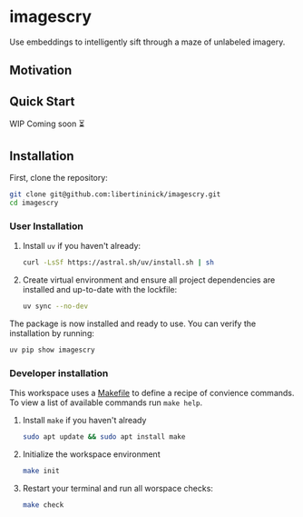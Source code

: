 # imagescry
Use embeddings to intelligently sift through a maze of unlabeled imagery.

## Motivation

## Quick Start

WIP Coming soon ⏳

## Installation

First, clone the repository:

```bash
git clone git@github.com:libertininick/imagescry.git
cd imagescry
```

### User Installation
1. Install `uv` if you haven't already:

    ```bash
    curl -LsSf https://astral.sh/uv/install.sh | sh
    ```

2. Create virtual environment and ensure all project dependencies are installed and up-to-date with the lockfile:

    ```bash
    uv sync --no-dev
    ```

The package is now installed and ready to use. You can verify the installation by running:

  ```bash
  uv pip show imagescry
  ```

### Developer installation

This workspace uses a [Makefile](Makefile) to define a recipe of convience commands. To view a list of available commands run `make help`.

1. Install `make` if you haven't already

    ```bash
    sudo apt update && sudo apt install make
    ```

2. Initialize the workspace environment

    ```bash
    make init
    ```

3. Restart your terminal and run all worspace checks:

    ```bash
    make check
    ```

